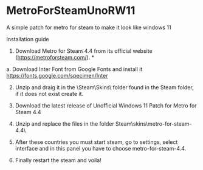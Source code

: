 # MetroForSteamUnoRW11

A simple patch for metro for steam to make it look like windows 11

Installation guide
1. Download Metro for Steam 4.4 from its official website (https://metroforsteam.com/). * 

a. Download Inter Font from Google Fonts and install it https://fonts.google.com/specimen/Inter 

2. Unzip and draig it in the \Steam\Skins\ folder found in the Steam folder, if it does not exist create it.

3. Download the latest release of Unofficial Windows 11 Patch for Metro for Steam 4.4

4. Unzip and replace the files in the folder Steam\skins\metro-for-steam-4.4\

5. After these countries you must start steam, go to settings, select interface and in this panel you have to choose metro-for-steam-4.4. 

6. Finally restart the steam and voila!
